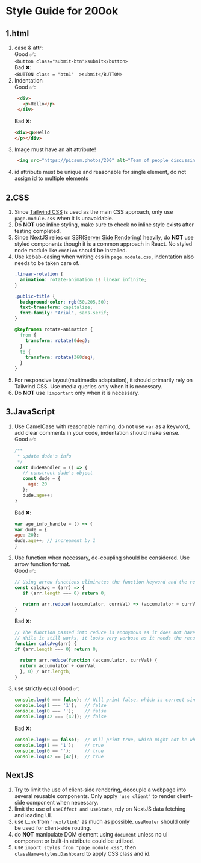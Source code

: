# Style Guide for 200ok

## 1.html
1. case & attr:\
Good ✅:\
```<button class="submit-btn">submit</button>``` \
Bad ❌:\
```<BUTTON class = "btn1"  >submit</BUTTON>```
2. Indentation\
   Good ✅:
   ```html
    <div>
      <p>Hello</p>
    </div>
   ``` 
   Bad ❌:
   ```html
   <div><p>Hello
   </p></div>
   ```
3. Image must have an alt attribute!
   ```html
    <img src="https://picsum.photos/200" alt="Team of people discussing" />
    ```
4. id attribute must be unique and reasonable for single element, do not assign id to multiple elements

## 2.CSS
1. Since [Tailwind CSS](https://tailwindcss.com/) is used as the main CSS approach, only use `page.module.css` when 
it is unavoidable.
2. Do <b>NOT</b> use inline styling, make sure to check no inline style exists after testing completed.
3. Since NextJS relies on [SSR(Server Side Rendering)](https://nextjs.org/docs/pages/building-your-application/rendering/server-side-rendering) 
heavily, do <b>NOT</b> use styled components though it is a common approach in React. No styled node module 
like `emotion` should be installed.
4. Use kebab-casing when writing css in `page.module.css`, indentation also needs to be taken care of.
    ```css
    .linear-rotation {
      animation: rotate-animation 1s linear infinite;
    }
    
    .public-title {
      background-color: rgb(50,205,50);
      text-transform: capitalize;
      font-family: "Arial", sans-serif;
    }
    
    @keyframes rotate-animation {
      from {
        transform: rotate(0deg);
      }
      to {
        transform: rotate(360deg);
      }
    }
    ```
5. For responsive layout(multimedia adaptation), it should primarily rely on Tailwind CSS. Use media queries only when it
is necessary.
6. Do <b>NOT</b> use `!important` only when it is necessary.

## 3.JavaScript
1. Use CamelCase with reasonable naming, do not use `var` as a keyword, add clear comments in your code, indentation should make sense.\
   Good ✅:
   ```javascript
   /**
    * update dude's info
    */
   const dudeHandler = () => { 
      // construct dude's object
      const dude = {
        age: 20
      };
      dude.age++;
   }
   ```
   Bad ❌:
   ```javascript
   var age_info_handle = () => {
   var dude = {
   age: 20};
   dude.age++; // increament by 1
   }
   ```
2. Use function when necessary, de-coupling should be considered. Use arrow function format.\
   Good ✅:
   ```javascript
   // Using arrow functions eliminates the function keyword and the return functions through implicit return
   const calcAvg = (arr) => {
      if (arr.length === 0) return 0;
   
      return arr.reduce((accumulator, currVal) => (accumulator + currVal), 0) / arr.length;
   }
   ```
   Bad ❌:
   ```javascript
   // The function passed into reduce is anonymous as it does not have a name.
   // While it still works, it looks very verbose as it needs the return statement and the function keyword.
   function calcAvg(arr) {
   if (arr.length === 0) return 0;
   
     return arr.reduce(function (accumulator, currVal) {
     return accumulator + currVal
     }, 0) / arr.length;
   }
   ```
3. use strictly equal
   Good ✅:
   ```javascript
   console.log(0 === false); // Will print false, which is correct since 0 and false are not the same.
   console.log(1 === '1');   // false
   console.log(0 === '');    // false
   console.log(42 === [42]); // false
   ```
   Bad ❌:
   ```javascript
   console.log(0 == false);  // Will print true, which might not be what you need
   console.log(1 == '1');    // true
   console.log(0 == '');     // true
   console.log(42 == [42]);  // true
   ```
## NextJS
1. Try to limit the use of client-side rendering, decouple a webpage into several reusable components.
Only apply `'use client'` to render client-side component when necessary.
2. limit the use of `useEffect and useState`, rely on NextJS data fetching and loading UI.
3. use `Link` from `'next/link'` as much as possible. `useRouter` should only be used for client-side routing.
4. do <b>NOT</b> manipulate DOM element using `document` unless no ui component or built-in attribute could be utilized.
5. use `import styles from "page.module.css"`, then `className=styles.Dashboard` to apply CSS class and id.